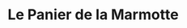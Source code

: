 ---
title: "Le Panier de la Marmotte"
url: /cauterets/le-panier-de-la-marmotte/
shop: Lebensmittel
---